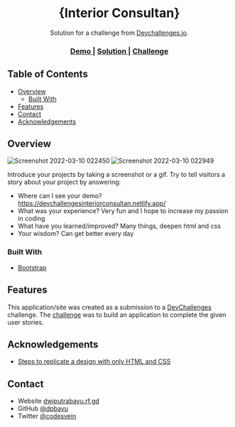 <!-- Please update value in the {}  -->

<h1 align="center">{Interior Consultan}</h1>

<div align="center">
   Solution for a challenge from  <a href="https://devchallengesmyteampage.netlify.app/" target="_blank">Devchallenges.io</a>.
</div>

<div align="center">
  <h3>
    <a href="https://devchallengesinteriorconsultan.netlify.app/">
      Demo
    </a>
    <span> | </span>
    <a href="https://devchallenges.io/solutions/DZbWbMBoBpKPq0T2uJ69">
      Solution
    </a>
    <span> | </span>
    <a href="https://devchallenges.io/challenges/hhmesazsqgKXrTkYkt0U">
      Challenge
    </a>
  </h3>
</div>

<!-- TABLE OF CONTENTS -->

## Table of Contents

- [Overview](#overview)
  - [Built With](#built-with)
- [Features](#features)
- [Contact](#contact)
- [Acknowledgements](#acknowledgements)

<!-- OVERVIEW -->

## Overview

![Screenshot 2022-03-10 022450](https://user-images.githubusercontent.com/74140729/157516964-3733ffec-7fed-4b29-a7b7-0ad23f55e72f.png)
![Screenshot 2022-03-10 022949](https://user-images.githubusercontent.com/74140729/157517247-96134f97-5438-4556-b395-e1cb9f9514bb.png)

Introduce your projects by taking a screenshot or a gif. Try to tell visitors a story about your project by answering:

- Where can I see your demo? https://devchallengesinteriorconsultan.netlify.app/
- What was your experience? Very fun and I hope to increase my passion in coding
- What have you learned/improved? Many things, deepen html and css
- Your wisdom? Can get better every day

### Built With

<!-- This section should list any major frameworks that you built your project using. Here are a few examples.-->

- [Bootstrap](https://getbootstrap.com/)

## Features

<!-- List the features of your application or follow the template. Don't share the figma file here :) -->

This application/site was created as a submission to a [DevChallenges](https://devchallenges.io/challenges) challenge. The [challenge](https://devchallenges.io/challenges/hhmesazsqgKXrTkYkt0U) was to build an application to complete the given user stories.


## Acknowledgements

<!-- This section should list any articles or add-ons/plugins that helps you to complete the project. This is optional but it will help you in the future. For exmpale -->

- [Steps to replicate a design with only HTML and CSS](https://devchallenges-blogs.web.app/how-to-replicate-design/)

## Contact

- Website [dwiputrabayu.rf.gd](https://dpbayu.rf.gd/)
- GitHub [@dpbayu](https://github.com/dpbayu)
- Twitter [@codesvein](https://twitter.comcodesvein)
